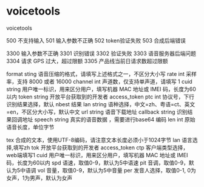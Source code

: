 # voicetools
voicetools

500 不支持输入
501 输入参数不正确
502 token验证失败
503 合成后端错误


3300    输入参数不正确
3301    识别错误
3302    验证失败
3303    语音服务器后端问题
3304    请求 GPS 过大，超过限额
3305    产品线当前日请求数超过限额

format  sting   语音压缩的格式，请填写上述格式之一，不区分大小写
rate    int 采样率，支持 8000 或者 16000
channel int 声道数，仅支持单声道，请填写 1
cuid    string  用户唯一标识，用来区分用户，填写机器 MAC 地址或 IMEI 码，长度为60以内
token   string  开放平台获取到的开发者 access_token
ptc int 协议号，下行识别结果选择，默认 nbest 结果
lan string  语种选择，中文=zh、粤语=ct、英文=en，不区分大小写，默认中文
url string  语音下载地址
callback    string  识别结果回调地址
speech  string  真实的语音数据 ，需要进行base64 编码
len int 原始语音长度，单位字节


tex 合成的文本，使用UTF-8编码，请注意文本长度必须小于1024字节
lan 语言选择,填写zh
tok 开放平台获取到的开发者 access_token
ctp 客户端类型选择，web端填写1
cuid    用户唯一标识，用来区分用户，填写机器 MAC 地址或 IMEI 码，长度为60以内
spd 语速，取值0-9，默认为5中语速
pit 音调，取值0-9，默认为5中语调
vol 音量，取值0-9，默认为5中音量
per 发音人选择，取值0-1, 0为女声，1为男声，默认为女声